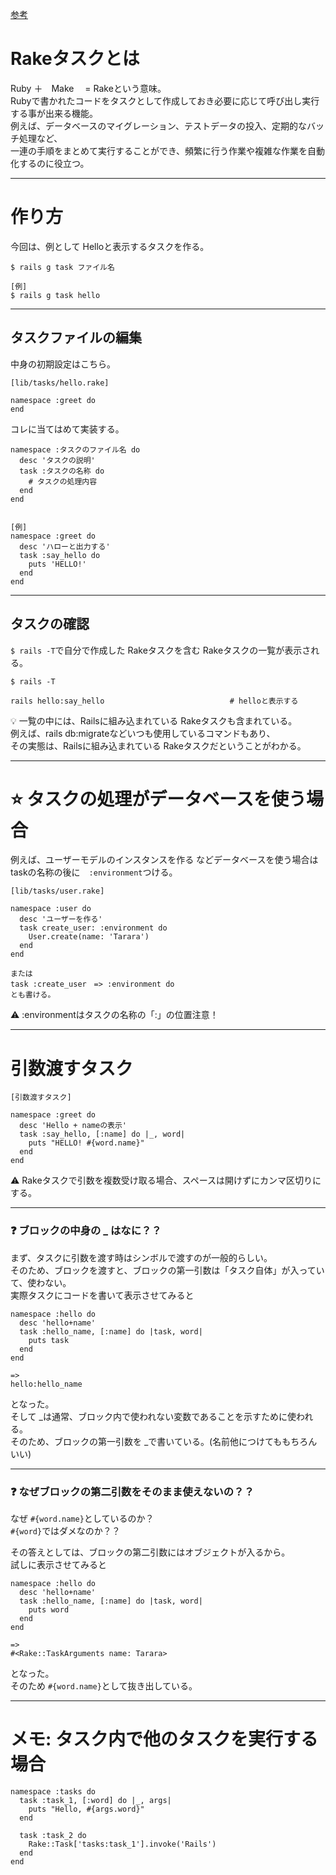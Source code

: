 [参考](https://autovice.jp/articles/177)

# Rakeタスクとは
Ruby ＋　Make　 = Rakeという意味。    
Rubyで書かれたコードをタスクとして作成しておき必要に応じて呼び出し実行する事が出来る機能。  
例えば、データベースのマイグレーション、テストデータの投入、定期的なバッチ処理など、    
一連の手順をまとめて実行することができ、頻繁に行う作業や複雑な作業を自動化するのに役立つ。
***

# 作り方
今回は、例として Helloと表示するタスクを作る。
~~~
$ rails g task ファイル名

[例]
$ rails g task hello
~~~
***

## タスクファイルの編集
中身の初期設定はこちら。
~~~
[lib/tasks/hello.rake]

namespace :greet do
end
~~~

コレに当てはめて実装する。
~~~
namespace :タスクのファイル名 do
  desc 'タスクの説明'
  task :タスクの名称 do
    # タスクの処理内容
  end
end


[例]
namespace :greet do
  desc 'ハローと出力する'
  task :say_hello do
    puts 'HELLO!'
  end
end
~~~
***

## タスクの確認
`$ rails -T`で自分で作成した Rakeタスクを含む Rakeタスクの一覧が表示される。
~~~
$ rails -T

rails hello:say_hello                            # helloと表示する
~~~
💡 一覧の中には、Railsに組み込まれている Rakeタスクも含まれている。  
例えば、rails db:migrateなどいつも使用しているコマンドもあり、    
その実態は、Railsに組み込まれている Rakeタスクだということがわかる。  
***

# ⭐️ タスクの処理がデータベースを使う場合
例えば、ユーザーモデルのインスタンスを作る などデータベースを使う場合は
taskの名称の後に　`:environment`つける。
~~~
[lib/tasks/user.rake]

namespace :user do
  desc 'ユーザーを作る'
  task create_user: :environment do
    User.create(name: 'Tarara')
  end
end

または
task :create_user　=> :environment do
とも書ける。
~~~
⚠️ :environmentはタスクの名称の「:」の位置注意！
***

# 引数渡すタスク
~~~
[引数渡すタスク]

namespace :greet do
  desc 'Hello + nameの表示'
  task :say_hello, [:name] do |_, word|
    puts "HELLO! #{word.name}"
  end
end
~~~
⚠️ Rakeタスクで引数を複数受け取る場合、スペースは開けずにカンマ区切りにする。    
***

### ❓ ブロックの中身の _ はなに？？
まず、タスクに引数を渡す時はシンボルで渡すのが一般的らしい。  
そのため、ブロックを渡すと、ブロックの第一引数は「タスク自体」が入っていて、使わない。  
実際タスクにコードを書いて表示させてみると  
~~~
namespace :hello do
  desc 'hello+name'
  task :hello_name, [:name] do |task, word|
    puts task
  end
end

=>
hello:hello_name
~~~
となった。  
そして _は通常、ブロック内で使われない変数であることを示すために使われる。  
そのため、ブロックの第一引数を _で書いている。(名前他につけてももちろんいい)  
***

### ❓ なぜブロックの第二引数をそのまま使えないの？？
なぜ `#{word.name}`としているのか？  
`#{word}`ではダメなのか？？  
  
その答えとしては、ブロックの第二引数にはオブジェクトが入るから。  
試しに表示させてみると
~~~
namespace :hello do
  desc 'hello+name'
  task :hello_name, [:name] do |task, word|
    puts word
  end
end

=>
#<Rake::TaskArguments name: Tarara>
~~~
となった。  
そのため `#{word.name}`として抜き出している。
***

# メモ: タスク内で他のタスクを実行する場合
~~~
namespace :tasks do
  task :task_1, [:word] do |_, args|
    puts "Hello, #{args.word}"
  end

  task :task_2 do
    Rake::Task['tasks:task_1'].invoke('Rails')
  end
end
~~~

